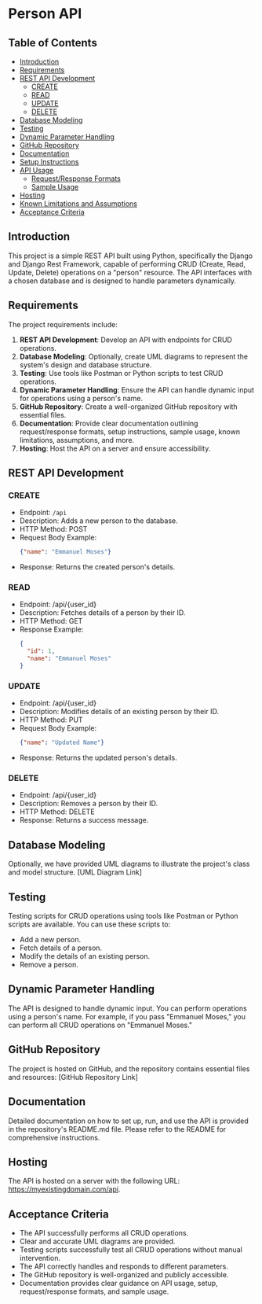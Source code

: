 # Person API

## Table of Contents

- [Introduction](#introduction)
- [Requirements](#requirements)
- [REST API Development](#rest-api-development)
  - [CREATE](#create)
  - [READ](#read)
  - [UPDATE](#update)
  - [DELETE](#delete)
- [Database Modeling](#database-modeling)
- [Testing](#testing)
- [Dynamic Parameter Handling](#dynamic-parameter-handling)
- [GitHub Repository](#github-repository)
- [Documentation](#documentation)
- [Setup Instructions](#setup-instructions)
- [API Usage](#api-usage)
  - [Request/Response Formats](#requestresponse-formats)
  - [Sample Usage](#sample-usage)
- [Hosting](#hosting)
- [Known Limitations and Assumptions](#known-limitations-and-assumptions)
- [Acceptance Criteria](#acceptance-criteria)

## Introduction

This project is a simple REST API built using Python, specifically the Django and Django Rest Framework, capable of performing CRUD (Create, Read, Update, Delete) operations on a "person" resource. The API interfaces with a chosen database and is designed to handle parameters dynamically.

## Requirements

The project requirements include:

1. **REST API Development**: Develop an API with endpoints for CRUD operations.
2. **Database Modeling**: Optionally, create UML diagrams to represent the system's design and database structure.
3. **Testing**: Use tools like Postman or Python scripts to test CRUD operations.
4. **Dynamic Parameter Handling**: Ensure the API can handle dynamic input for operations using a person's name.
5. **GitHub Repository**: Create a well-organized GitHub repository with essential files.
6. **Documentation**: Provide clear documentation outlining request/response formats, setup instructions, sample usage, known limitations, assumptions, and more.
7. **Hosting**: Host the API on a server and ensure accessibility.

## REST API Development

### CREATE

- Endpoint: `/api`
- Description: Adds a new person to the database.
- HTTP Method: POST
- Request Body Example:
  ```json
  {"name": "Emmanuel Moses"}
- Response: Returns the created person's details.

### READ

- Endpoint: /api/{user_id}
- Description: Fetches details of a person by their ID.
- HTTP Method: GET
- Response Example:
  ```json
  {
    "id": 1,
    "name": "Emmanuel Moses"
  }

### UPDATE

- Endpoint: /api/{user_id}
- Description: Modifies details of an existing person by their ID.
- HTTP Method: PUT
- Request Body Example:
  ```json
  {"name": "Updated Name"}
- Response: Returns the updated person's details.

### DELETE
- Endpoint: /api/{user_id}
- Description: Removes a person by their ID.
- HTTP Method: DELETE
- Response: Returns a success message.

## Database Modeling
Optionally, we have provided UML diagrams to illustrate the project's class and model structure. [UML Diagram Link]

## Testing
Testing scripts for CRUD operations using tools like Postman or Python scripts are available. You can use these scripts to:

- Add a new person.
- Fetch details of a person.
- Modify the details of an existing person.
- Remove a person.

## Dynamic Parameter Handling
The API is designed to handle dynamic input. You can perform operations using a person's name. For example, if you pass "Emmanuel Moses," you can perform all CRUD operations on "Emmanuel Moses."

## GitHub Repository
The project is hosted on GitHub, and the repository contains essential files and resources: [GitHub Repository Link]

## Documentation
Detailed documentation on how to set up, run, and use the API is provided in the repository's README.md file. Please refer to the README for comprehensive instructions.

## Hosting
The API is hosted on a server with the following URL: https://myexistingdomain.com/api.

## Acceptance Criteria
- The API successfully performs all CRUD operations.
- Clear and accurate UML diagrams are provided.
- Testing scripts successfully test all CRUD operations without manual intervention.
- The API correctly handles and responds to different parameters.
- The GitHub repository is well-organized and publicly accessible.
- Documentation provides clear guidance on API usage, setup, request/response formats, and sample usage.
